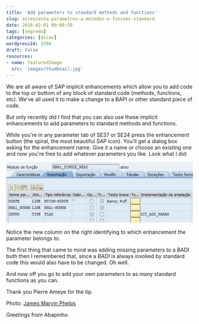 ```yaml
---
title: 'Add parameters to standard methods and functions'
slug: acrescenta-parametros-a-metodos-e-funcoes-standard
date: 2016-02-01 09:00:50
tags: [segredo]
categories: [dicas]
wordpressId: 3394
draft: false
resources:
- name: featuredImage
  src: 'images/thumbnail.jpg'
---
```

We are all aware of SAP implicit enhancements which allow you to add code to the top or bottom of any block of standard code (methods, functions, etc). We've all used it to make a change to a BAPI or other standard piece of code.

But only recently did I find that you can also use these implicit enhancements to add parameters to standard methods and functions.

<!--more-->

While you're in any parameter tab of SE37 or SE24 press the enhancement button (the spiral, the most beautiful SAP icon). You'll get a dialog box asking for the enhancement name. Give it a name or choose an existing one and now you're free to add whatever parameters you like. Look what I did:

![param_extra_em_fm][1]

Notice the new column on the right identifying to which enhancement the parameter belongs to.

The first thing that came to mind was adding missing parameters to a BADI buth then I remembered that, since a BADI is always invoked by standard code this would also have to be changed. Oh well.

And now off you go to add your own parameters to as many standard functions as you can.

Thank you Pierre Ameye for the tip.

Photo: [James Marvin Phelps][2]

Greetings from Abapinho.

   [1]: images/param_extra_em_fm.png
   [2]: https://www.flickr.com/photos/mandj98/501413295/
